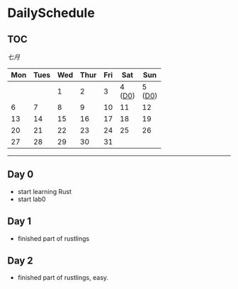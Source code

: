 # DailySchedule

## **TOC**

 *七月*                

| Mon                    | Tues                   | Wed                    | Thur                   | Fri                    | Sat                    | Sun                    |
|------------------------|------------------------|------------------------|------------------------|------------------------|------------------------|------------------------|
|                        |                        | 1                      | 2                      | 3                      | 4  <br>([D0](#0))     | 5     <br>([D0](#1))                 |
| 6                      | 7                      | 8                      | 9                      | 10                     | 11                     | 12                     |
| 13                     | 14                     | 15                     | 16                     | 17                     | 18                     | 19                     |
| 20                     | 21                     | 22                     | 23                     | 24                     | 25                     | 26                     |
| 27                     | 28                     | 29                     | 30                     | 31                     |                        |                        |

------



 ##  <span id="0"> Day 0 </span>

- start learning Rust
- start lab0

## <span id="1"> Day 1 </span> 
- finished part of rustlings

## Day 2
- finished part of rustlings, easy.